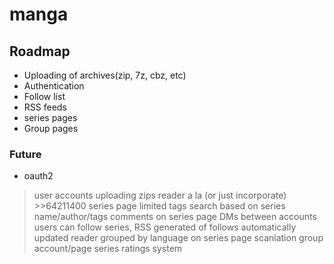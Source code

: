 # manga

## Roadmap
* Uploading of archives(zip, 7z, cbz, etc)
* Authentication
* Follow list
* RSS feeds
* series pages
* Group pages


### Future
* oauth2

>user accounts
>uploading zips
>reader a la (or just incorporate) >>64211400
>series page
>limited tags
>search based on series name/author/tags
>comments on series page
>DMs between accounts
>users can follow series, RSS generated of follows automatically updated
>reader grouped by language on series page
>scanlation group account/page
>series ratings system